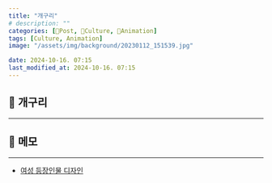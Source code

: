 ```yaml
---
title: "개구리"
# description: ""
categories: [📀Post, 🍋Culture, 🍋Animation]
tags: [Culture, Animation]
image: "/assets/img/background/20230112_151539.jpg"

date: 2024-10-16. 07:15
last_modified_at: 2024-10-16. 07:15
---
```


## 📀 개구리

---

## 📀 메모

---

- [여성 등장인물 디자인](https://x.com/giro_natsu/status/1845367670096658613)
